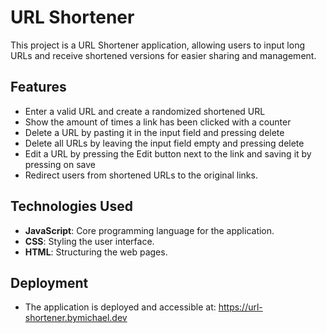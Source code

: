 # URL Shortener

This project is a URL Shortener application, allowing users to input long URLs and receive shortened versions for easier sharing and management.

## Features

- Enter a valid URL and create a randomized shortened URL
- Show the amount of times a link has been clicked with a counter
- Delete a URL by pasting it in the input field and pressing delete
- Delete all URLs by leaving the input field empty and pressing delete
- Edit a URL by pressing the Edit button next to the link and saving it by pressing on save
- Redirect users from shortened URLs to the original links.

## Technologies Used

- **JavaScript**: Core programming language for the application.
- **CSS**: Styling the user interface.
- **HTML**: Structuring the web pages.

## Deployment

- The application is deployed and accessible at: https://url-shortener.bymichael.dev
